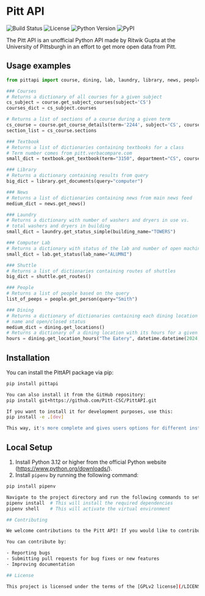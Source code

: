 # Pitt API

![Build Status](https://img.shields.io/github/actions/workflow/status/pittcsc/PittAPI/autotest.yml?branch=dev)
![License](https://img.shields.io/badge/license-GPLv2-blue.svg)
![Python Version](https://img.shields.io/badge/python-%3E%3D%203.9-green.svg)
![PyPI](https://img.shields.io/pypi/v/pittapi.svg)

The Pitt API is an unofficial Python API made by Ritwik Gupta at the University of Pittsburgh in an effort to get more open data from Pitt.

## Usage examples

```python
from pittapi import course, dining, lab, laundry, library, news, people, shuttle, textbook

### Courses
# Returns a dictionary of all courses for a given subject
cs_subject = course.get_subject_courses(subject='CS')
courses_dict = cs_subject.courses

# Returns a list of sections of a course during a given term
cs_course = course.get_course_details(term='2244', subject='CS', course='1501')
section_list = cs_course.sections

### Textbook
# Returns a list of dictionaries containing textbooks for a class
# Term number comes from pitt.verbacompare.com
small_dict = textbook.get_textbook(term="3150", department="CS", course="445", instructor="RAMIREZ")

### Library
# Returns a dictionary containing results from query
big_dict = library.get_documents(query="computer")

### News
# Returns a list of dictionaries containing news from main news feed
medium_dict = news.get_news()

### Laundry
# Returns a dictionary with number of washers and dryers in use vs.
# total washers and dryers in building
small_dict = laundry.get_status_simple(building_name="TOWERS")

### Computer Lab
# Returns a dictionary with status of the lab and number of open machines
small_dict = lab.get_status(lab_name="ALUMNI")

### Shuttle
# Returns a list of dictionaries containing routes of shuttles
big_dict = shuttle.get_routes()

### People
# Returns a list of people based on the query
list_of_peeps = people.get_person(query="Smith")

### Dining
# Returns a dictionary of dictionaries containing each dining location with its
# name and open/closed status
medium_dict = dining.get_locations()
# Returns a dictionary of a dining location with its hours for a given day
hours = dining.get_location_hours("The Eatery", datetime.datetime(2024, 4, 12))
```
## Installation
You can install the PittAPI package via pip:
```bash
pip install pittapi

You can also install it from the GitHub repository:
pip install git+https://github.com/Pitt-CSC/PittAPI.git

If you want to install it for development purposes, use this:
pip install -e .[dev]

This way, it's more complete and gives users options for different installation

```
## Local Setup

1. Install Python 3.12 or higher from the official Python website (https://www.python.org/downloads/).
2. Install `pipenv` by running the following command:

```bash
pip install pipenv

Navigate to the project directory and run the following commands to set up the virtual environment:
pipenv install  # This will install the required dependencies
pipenv shell    # This will activate the virtual environment

## Contributing

We welcome contributions to the Pitt API! If you would like to contribute to the project, please follow our [contributing guidelines](/CONTRIBUTING.md) to get started.

You can contribute by:

- Reporting bugs
- Submitting pull requests for bug fixes or new features
- Improving documentation

## License

This project is licensed under the terms of the [GPLv2 license](/LICENSE).
